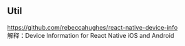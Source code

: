 ## Util<br>

https://github.com/rebeccahughes/react-native-device-info<br>
解释：Device Information for React Native iOS and Android
<br>
